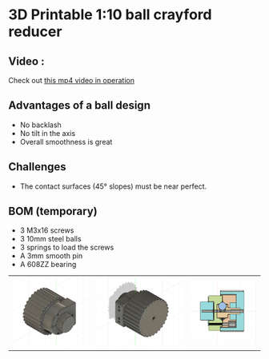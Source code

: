 #  3D Printable 1:10 ball crayford reducer

## Video :

Check out [this mp4 video in operation](./IMG_9659.mp4)

## Advantages of a ball design

- No backlash
- No tilt in the axis
- Overall smoothness is great

## Challenges

- The contact surfaces (45° slopes) must be near perfect.

## BOM (temporary)

- 3 M3x16 screws
- 3 10mm steel balls
- 3 springs to load the screws
- A 3mm smooth pin
- A 608ZZ bearing

| | | |
|--|--|--|
|![](./screen1.png)|![](./screen2.png)|![](./screen3.png)|

